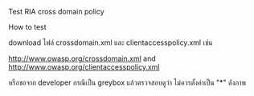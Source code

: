 Test RIA cross domain policy   

How to test

download ไฟล์ crossdomain.xml และ clientaccesspolicy.xml เช่น

http://www.owasp.org/crossdomain.xml and http://www.owasp.org/clientaccesspolicy.xml  

หรือขอจาก developer กรณีเป็น greybox แล้วตรวจสอบดูว่า ไม่ควรตั้งค่าเป็น "*" ดังภาพ


